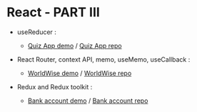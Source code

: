 # React - PART III

- useReducer :

  - [Quiz App demo](demo) / [Quiz App repo](repolink)

- React Router, context API, memo, useMemo, useCallback :

  - [WorldWise demo](demo) / [WorldWise repo](repo)

- Redux and Redux toolkit :

  - [Bank account demo](demo) / [Bank account repo](repo)
